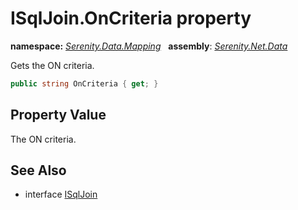 # ISqlJoin.OnCriteria property
**namespace:** *[Serenity.Data.Mapping](../../README.md#serenity.data.mapping-namespace)*   **assembly**: *[Serenity.Net.Data](../../README.md)*

Gets the ON criteria.

```csharp
public string OnCriteria { get; }
```

## Property Value

The ON criteria.

## See Also

* interface [ISqlJoin](../ISqlJoin.md)